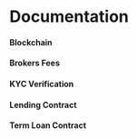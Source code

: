 # Documentation


#### Blockchain
#### Brokers Fees
#### KYC Verification
#### Lending Contract
#### Term Loan Contract
